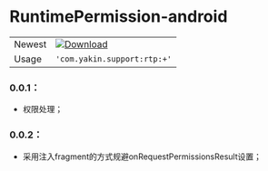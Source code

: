 # RuntimePermission-android

|  |  |
| -------- | ------ |
| Newest | [![Download](https://api.bintray.com/packages/yakin/maven/com.yakin.support:rtp/images/download.svg)](https://bintray.com/yakin/maven/com.yakin.support:rtp/_latestVersion) |
| Usage | `'com.yakin.support:rtp:+'` |

### 0.0.1：

- 权限处理；

### 0.0.2：

- 采用注入fragment的方式规避onRequestPermissionsResult设置；
